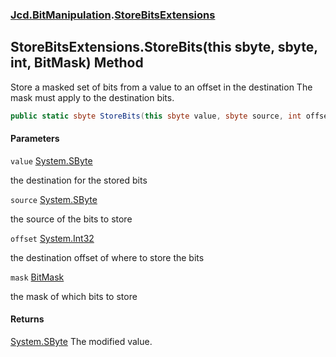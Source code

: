 ### [Jcd.BitManipulation](Jcd.BitManipulation.md 'Jcd.BitManipulation').[StoreBitsExtensions](Jcd.BitManipulation.StoreBitsExtensions.md 'Jcd.BitManipulation.StoreBitsExtensions')

## StoreBitsExtensions.StoreBits(this sbyte, sbyte, int, BitMask) Method

Store a masked set of bits from a value to an offset in the destination
The mask must apply to the destination bits.

```csharp
public static sbyte StoreBits(this sbyte value, sbyte source, int offset, Jcd.BitManipulation.BitMask mask);
```

#### Parameters

<a name='Jcd.BitManipulation.StoreBitsExtensions.StoreBits(thissbyte,sbyte,int,Jcd.BitManipulation.BitMask).value'></a>

`value` [System.SByte](https://docs.microsoft.com/en-us/dotnet/api/System.SByte 'System.SByte')

the destination for the stored bits

<a name='Jcd.BitManipulation.StoreBitsExtensions.StoreBits(thissbyte,sbyte,int,Jcd.BitManipulation.BitMask).source'></a>

`source` [System.SByte](https://docs.microsoft.com/en-us/dotnet/api/System.SByte 'System.SByte')

the source of the bits to store

<a name='Jcd.BitManipulation.StoreBitsExtensions.StoreBits(thissbyte,sbyte,int,Jcd.BitManipulation.BitMask).offset'></a>

`offset` [System.Int32](https://docs.microsoft.com/en-us/dotnet/api/System.Int32 'System.Int32')

the destination offset of where to store the bits

<a name='Jcd.BitManipulation.StoreBitsExtensions.StoreBits(thissbyte,sbyte,int,Jcd.BitManipulation.BitMask).mask'></a>

`mask` [BitMask](Jcd.BitManipulation.BitMask.md 'Jcd.BitManipulation.BitMask')

the mask of which bits to store

#### Returns

[System.SByte](https://docs.microsoft.com/en-us/dotnet/api/System.SByte 'System.SByte')
The modified value.